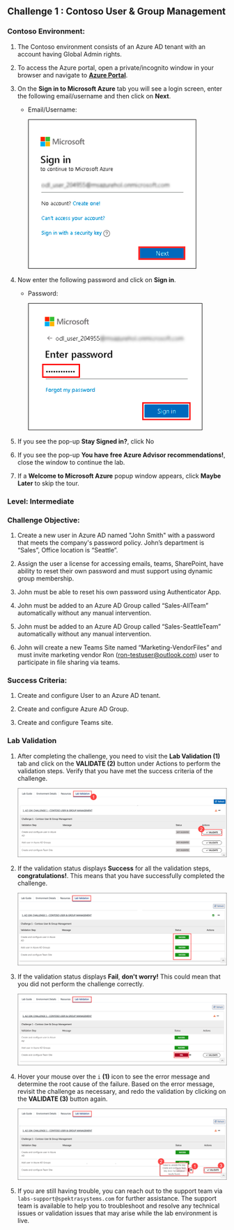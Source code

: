 ## Challenge 1 : Contoso User & Group Management

### **Contoso Environment:** 

1. The Contoso environment consists of an Azure AD tenant with an account having Global Admin rights. 

1. To access the Azure portal, open a private/incognito window in your browser and navigate to **[Azure Portal](https://portal.azure.com)**.

1. On the **Sign in to Microsoft Azure** tab you will see a login screen, enter the following email/username and then click on **Next**. 
   * Email/Username: <inject key="AzureAdUserEmail"></inject>
   
     ![](media/image7.png "Enter Email")
     
1. Now enter the following password and click on **Sign in**.
   * Password: <inject key="AzureAdUserPassword"></inject>
   
     ![](media/image8.png "Enter Password")
     
1. If you see the pop-up **Stay Signed in?**, click No

1. If you see the pop-up **You have free Azure Advisor recommendations!**, close the window to continue the lab.

1. If a **Welcome to Microsoft Azure** popup window appears, click **Maybe Later** to skip the tour.
  
### **Level:** Intermediate 

### **Challenge Objective:**

1. Create a new user in Azure AD named "John Smith" with a password that meets the company's password policy. John’s department is 
“Sales”, Office location is “Seattle”.

1. Assign the user a license for accessing emails, teams, SharePoint, have ability to reset their own password and must support using dynamic 
group membership.

1. John must be able to reset his own password using Authenticator App. 

1. John must be added to an Azure AD Group called “Sales-AllTeam” automatically without any manual intervention.

1. John must be added to an Azure AD Group called “Sales-SeattleTeam” automatically without any manual intervention.

1. John will create a new Teams Site named “Marketing-VendorFiles” and must invite marketing vendor Ron (ron-testuser@outlook.com) user to 
participate in file sharing via teams.

### Success Criteria:

1. Create and configure User to an Azure AD tenant.

1. Create and configure Azure AD Group.

1. Create and configure Teams site.

### Lab Validation

1. After completing the challenge, you need to visit the **Lab Validation (1)** tab and click on the **VALIDATE (2)** button under Actions to perform the validation steps. Verify that you have met the success criteria of the challenge. 

    ![](media/challenge01_V01.png "Validation")

1. If the validation status displays **Success** for all the validation steps, **congratulations!**. This means that you have successfully completed the challenge. 

     ![](media/challenge01_V02.png "Validation")
     
1. If the validation status displays **Fail**, **don't worry!** This could mean that you did not perform the challenge correctly.

     ![](media/challenge01_V03.png "Validation")

1. Hover your mouse over the `i` **(1)** icon to see the error message and determine the root cause of the failure. Based on the error message, revisit the challenge as necessary, and redo the validation by clicking on the **VALIDATE (3)** button again.
      
     ![](media/challenge01_V04.png "Validation") 

1. If you are still having trouble, you can reach out to the support team via `labs-support@spektrasystems.com` for further assistance. The support team is available to help you to troubleshoot and resolve any technical issues or validation issues that may arise while the lab environment is live.


